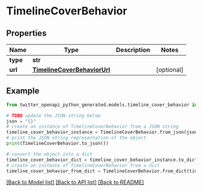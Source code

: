 # TimelineCoverBehavior


## Properties

Name | Type | Description | Notes
------------ | ------------- | ------------- | -------------
**type** | **str** |  | 
**url** | [**TimelineCoverBehaviorUrl**](TimelineCoverBehaviorUrl.md) |  | [optional] 

## Example

```python
from twitter_openapi_python_generated.models.timeline_cover_behavior import TimelineCoverBehavior

# TODO update the JSON string below
json = "{}"
# create an instance of TimelineCoverBehavior from a JSON string
timeline_cover_behavior_instance = TimelineCoverBehavior.from_json(json)
# print the JSON string representation of the object
print(TimelineCoverBehavior.to_json())

# convert the object into a dict
timeline_cover_behavior_dict = timeline_cover_behavior_instance.to_dict()
# create an instance of TimelineCoverBehavior from a dict
timeline_cover_behavior_from_dict = TimelineCoverBehavior.from_dict(timeline_cover_behavior_dict)
```
[[Back to Model list]](../README.md#documentation-for-models) [[Back to API list]](../README.md#documentation-for-api-endpoints) [[Back to README]](../README.md)


